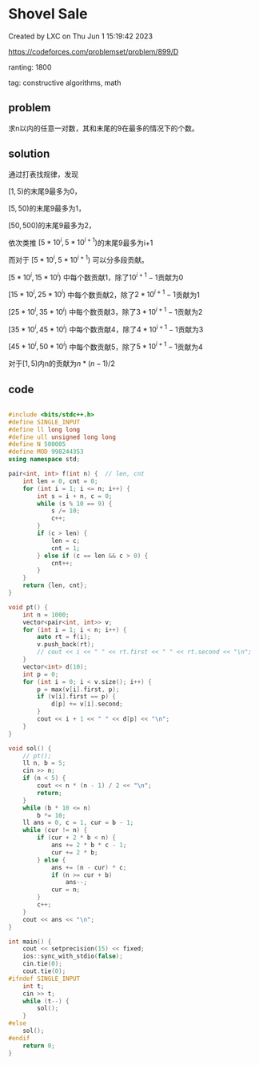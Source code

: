 # Shovel Sale

Created by LXC on Thu Jun  1 15:19:42 2023

https://codeforces.com/problemset/problem/899/D

ranting: 1800

tag: constructive algorithms, math

## problem

求n以内的任意一对数，其和末尾的9在最多的情况下的个数。

## solution

通过打表找规律，发现

$[1,5)$的末尾9最多为0，

$[5,50)$的末尾9最多为1，

$[50,500)$的末尾9最多为2，

依次类推 $[5*10^i, 5*10^{i+1})$的末尾9最多为i+1

而对于 $[5*10^i, 5*10^{i+1})$ 可以分多段贡献。

$[5*10^i, 15*10^i)$ 中每个数贡献1，除了$10^{i+1}-1$贡献为0

$[15*10^i, 25*10^i)$ 中每个数贡献2，除了$2*10^{i+1}-1$贡献为1

$[25*10^i, 35*10^i)$ 中每个数贡献3，除了$3*10^{i+1}-1$贡献为2

$[35*10^i, 45*10^i)$ 中每个数贡献4，除了$4*10^{i+1}-1$贡献为3

$[45*10^i, 50*10^i)$ 中每个数贡献5，除了$5*10^{i+1}-1$贡献为4

对于$[1,5)$内n的贡献为$n*(n-1)/2$

## code

``` cpp

#include <bits/stdc++.h>
#define SINGLE_INPUT
#define ll long long
#define ull unsigned long long
#define N 500005
#define MOD 998244353
using namespace std;

pair<int, int> f(int n) {  // len, cnt
    int len = 0, cnt = 0;
    for (int i = 1; i <= n; i++) {
        int s = i + n, c = 0;
        while (s % 10 == 9) {
            s /= 10;
            c++;
        }
        if (c > len) {
            len = c;
            cnt = 1;
        } else if (c == len && c > 0) {
            cnt++;
        }
    }
    return {len, cnt};
}

void pt() {
    int n = 1000;
    vector<pair<int, int>> v;
    for (int i = 1; i < n; i++) {
        auto rt = f(i);
        v.push_back(rt);
        // cout << i << " " << rt.first << " " << rt.second << "\n";
    }
    vector<int> d(10);
    int p = 0;
    for (int i = 0; i < v.size(); i++) {
        p = max(v[i].first, p);
        if (v[i].first == p) {
            d[p] += v[i].second;
        }
        cout << i + 1 << " " << d[p] << "\n";
    }
}

void sol() {
    // pt();
    ll n, b = 5;
    cin >> n;
    if (n < 5) {
        cout << n * (n - 1) / 2 << "\n";
        return;
    }
    while (b * 10 <= n)
        b *= 10;
    ll ans = 0, c = 1, cur = b - 1;
    while (cur != n) {
        if (cur + 2 * b < n) {
            ans += 2 * b * c - 1;
            cur += 2 * b;
        } else {
            ans += (n - cur) * c;
            if (n >= cur + b)
                ans--;
            cur = n;
        }
        c++;
    }
    cout << ans << "\n";
}

int main() {
    cout << setprecision(15) << fixed;
    ios::sync_with_stdio(false);
    cin.tie(0);
    cout.tie(0);
#ifndef SINGLE_INPUT
    int t;
    cin >> t;
    while (t--) {
        sol();
    }
#else
    sol();
#endif
    return 0;
}

```
